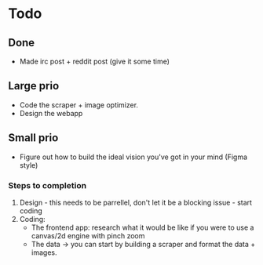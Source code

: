 # Todo

## Done

- Made irc post + reddit post (give it some time)

## Large prio

- Code the scraper + image optimizer.
- Design the webapp 

## Small prio

- Figure out how to build the ideal vision you've got in your mind (Figma style)

### Steps to completion

1) Design - this needs to be parrellel, don't let it be a blocking issue - start coding
2) Coding:
    - The frontend app: research what it would be like if you were to use a canvas/2d engine with pinch zoom
    - The data -> you can start by building a scraper and format the data + images.


